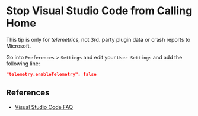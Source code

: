 # Stop Visual Studio Code from Calling Home

This tip is only for _telemetrics_, not 3rd. party plugin data or crash reports
to Microsoft.

Go into `Preferences` > `Settings` and edit your `User Settings` and add the
following line:

```json
"telemetry.enableTelemetry": false
```

## References

- [Visual Studio Code FAQ](https://code.visualstudio.com/docs/supporting/faq#_how-to-disable-telemetry-reporting)
